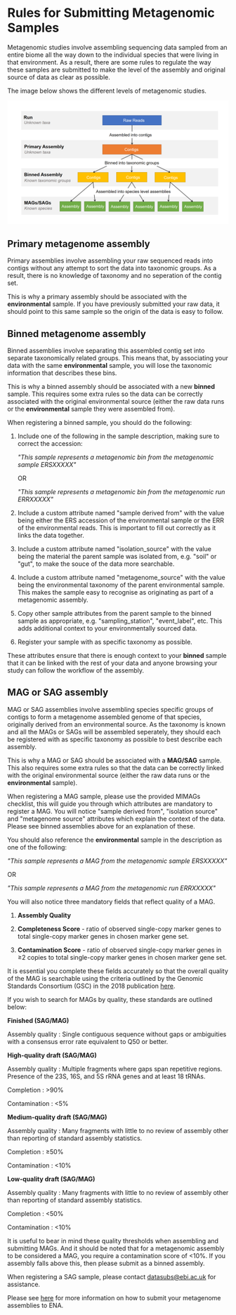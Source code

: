 # Rules for Submitting Metagenomic Samples

Metagenomic studies involve assembling sequencing data sampled from an entire biome all the way down to the individual species that were living in that environment. As a result, there are some rules to regulate the way these samples are submitted to make the level of the assembly and original source of data as clear as possible.

The image below shows the different levels of metagenomic studies.

![Metagenome assembly levels](images/metagenomes.png)

## Primary metagenome assembly

Primary assemblies involve assembling your raw sequenced reads into contigs without any attempt to sort the data into taxonomic groups. As a result, there is no knowledge of taxonomy and no seperation of the contig set.

This is why a primary assembly should be associated with the **environmental** sample. If you have previously submitted your raw data, it should point to this same sample so the origin of the data is easy to follow.

## Binned metagenome assembly

Binned assemblies involve separating this assembled contig set into separate taxonomically related groups.
This means that, by associating your data with the same **environmental** sample, you will lose the  taxonomic information that describes these bins.

This is why a binned assembly should be associated with a new **binned** sample. This requires some extra rules so the data can be correctly associated with the original environmental source (either the raw data runs or the **environmental** sample they were assembled from).

When registering a binned sample, you should do the following:

1. Include one of the following in the sample description, making sure to correct the accession:

    *"This sample represents a metagenomic bin from the metagenomic sample ERSXXXXX"*

    OR

    *"This sample represents a metagenomic bin from the metagenomic run ERRXXXXX"*

2. Include a custom attribute named "sample derived from" with the value being either the ERS accession of the environmental sample or the ERR of the environmental reads. This is important to fill out correctly as it links the data together.

3. Include a custom attribute named "isolation_source" with the value being the material the parent sample was isolated from, e.g. "soil" or "gut", to make the souce of the data more searchable.

4. Include a custom attribute named "metagenome_source" with the value being the environmental taxonomy of the parent environmental sample. This makes the sample easy to recognise as originating as part of a metagenomic assembly.

4. Copy other sample attributes from the parent sample to the binned sample as appropriate, e.g. "sampling_station", "event_label", etc. This adds additional context to your environmentally sourced data.

5. Register your sample with as specific taxonomy as possible.

These attributes ensure that there is enough context to your **binned** sample that it can be linked with the rest of your data and anyone browsing your study can follow the workflow of the assembly.

## MAG or SAG assembly

MAG or SAG assemblies involve assembling species specific groups of contigs to form a metagenome assembled genome of that species, originally derived from an environmental source. As the taxonomy is known and all the MAGs or SAGs will be assembled seperately, they should each be registered with as specific taxonomy as possible to best describe each assembly.

This is why a MAG or SAG should be associated with a **MAG/SAG** sample. This also requires some extra rules so that the data can be correctly linked with the original environmental source (either the raw data runs or the **environmental** sample).

When registering a MAG sample, please use the provided MIMAGs checklist, this will guide you through which attributes are mandatory to register a MAG.
You will notice "sample derived from", "isolation source" and "metagenome source" attributes which explain the context of the data. Please see binned assemblies above for an explanation of these.

You should also reference the **environmental** sample in the description as one of the following:

*"This sample represents a MAG from the metagenomic sample ERSXXXXX"*

OR 

*"This sample represents a MAG from the metagenomic run ERRXXXXX"*


You will also notice three mandatory fields that reflect quality of a MAG.

1. **Assembly Quality**

2. **Completeness Score** - ratio of observed single-copy marker genes to total single-copy marker genes 
in chosen marker gene set.

3. **Contamination Score** - ratio of observed single-copy marker genes in ≥2 copies to total single-copy 
marker genes in chosen marker gene set.

It is essential you complete these fields accurately so that the overall quality of the MAG is searchable using the criteria outlined by the Genomic Standards Consortium (GSC) in the 2018 publication [here](https://www.nature.com/articles/nbt.3893#t1 ).

If you wish to search for MAGs by quality, these standards are outlined below:


**Finished (SAG/MAG)**

Assembly quality : Single contiguous sequence without gaps or ambiguities with a consensus error rate equivalent to Q50 or better.


**High-quality draft (SAG/MAG)**

Assembly quality : Multiple fragments where gaps span repetitive regions. Presence of the 23S, 16S, and 5S rRNA genes and at least 18 tRNAs.

Completion : >90%

Contamination : <5%


**Medium-quality draft (SAG/MAG)**

Assembly quality : Many fragments with little to no review of assembly other than reporting of standard assembly statistics.

Completion : ≥50%

Contamination : <10%


**Low-quality draft (SAG/MAG)**

Assembly quality : Many fragments with little to no review of assembly other than reporting of standard assembly statistics.

Completion : <50%

Contamination : <10%


It is useful to bear in mind these quality thresholds when assembling and submitting MAGs. And it should be noted that for a metagenomic assembly to be considered a MAG, you require a contamination score of <10%. If you assembly falls above this, then please submit as a binned assembly.


When registering a SAG sample, please contact datasubs@ebi.ac.uk for assistance.

Please see [here](cli_07.html) for more information on how to submit your metagenome assemblies to ENA.





